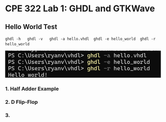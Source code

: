 # CPE 322 Lab 1: GHDL and GTKWave
## Hello World Test

`ghdl -h  
 ghdl -v  
 ghdl -a hello.vhdl 
 ghdl -e hello_world 
 ghdl -r hello_world`

![Hello World Image](ghdl.helloworld.png)




### 1. Half Adder Example






### 2. D Flip-Flop



### 3. 

